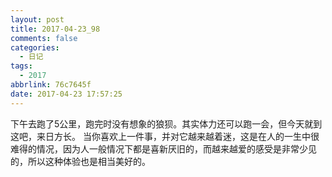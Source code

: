 ```yaml
---
layout: post
title: 2017-04-23_98
comments: false
categories:
  - 日记
tags:
  - 2017
abbrlink: 76c7645f
date: 2017-04-23 17:57:25
---
```


  下午去跑了5公里，跑完时没有想象的狼狈。其实体力还可以跑一会，但今天就到这吧，来日方长。
  当你喜欢上一件事，并对它越来越着迷，这是在人的一生中很难得的情况，因为人一般情况下都是喜新厌旧的，而越来越爱的感受是非常少见的，所以这种体验也是相当美好的。
